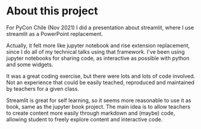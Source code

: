 # About this project

For PyCon Chile (Nov 2021) I did a presentation about streamlit, where I use streamlit as a PowerPoint replacement. 

Actually, it felt more like jupyter notebook and rise extension replacement, since I do all of my technical talks using that framework. 
I've been using jupyter notebooks for sharing code, as interactive as possible with python and some widgets. 

It was a great coding exercise, but there were lots and lots of code involved.
Not an experience that could be easily teached, reproduced and maintained by teachers for a given class. 

Streamlit is great for self learning, so it seems more reasonable to use it as book, same as the jupyter book project. 
The main idea is to allow teachers to create content more easily through markdown and (maybe) code, allowing student to freely explore content and interactive code.